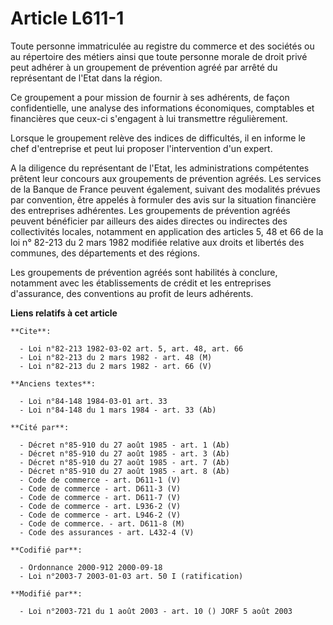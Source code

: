 # Article L611-1

Toute personne immatriculée au registre du commerce et des sociétés ou au répertoire des métiers ainsi que toute personne
morale de droit privé peut adhérer à un groupement de prévention agréé par arrêté du représentant de l'Etat dans la région.

Ce groupement a pour mission de fournir à ses adhérents, de façon confidentielle, une analyse des informations économiques,
comptables et financières que ceux-ci s'engagent à lui transmettre régulièrement.

Lorsque le groupement relève des indices de difficultés, il en informe le chef d'entreprise et peut lui proposer
l'intervention d'un expert.

A la diligence du représentant de l'Etat, les administrations compétentes prêtent leur concours aux groupements de prévention
agréés. Les services de la Banque de France peuvent également, suivant des modalités prévues par convention, être appelés à
formuler des avis sur la situation financière des entreprises adhérentes. Les groupements de prévention agréés peuvent
bénéficier par ailleurs des aides directes ou indirectes des collectivités locales, notamment en application des articles 5,
48 et 66 de la loi n° 82-213 du 2 mars 1982 modifiée relative aux droits et libertés des communes, des départements et des
régions.

Les groupements de prévention agréés sont habilités à conclure, notamment avec les établissements de crédit et les
entreprises d'assurance, des conventions au profit de leurs adhérents.

**Liens relatifs à cet article**

	**Cite**:

	  - Loi n°82-213 1982-03-02 art. 5, art. 48, art. 66
	  - Loi n°82-213 du 2 mars 1982 - art. 48 (M)
	  - Loi n°82-213 du 2 mars 1982 - art. 66 (V)

	**Anciens textes**:

	  - Loi n°84-148 1984-03-01 art. 33
	  - Loi n°84-148 du 1 mars 1984 - art. 33 (Ab)

	**Cité par**:

	  - Décret n°85-910 du 27 août 1985 - art. 1 (Ab)
	  - Décret n°85-910 du 27 août 1985 - art. 3 (Ab)
	  - Décret n°85-910 du 27 août 1985 - art. 7 (Ab)
	  - Décret n°85-910 du 27 août 1985 - art. 8 (Ab)
	  - Code de commerce - art. D611-1 (V)
	  - Code de commerce - art. D611-3 (V)
	  - Code de commerce - art. D611-7 (V)
	  - Code de commerce - art. L936-2 (V)
	  - Code de commerce - art. L946-2 (V)
	  - Code de commerce. - art. D611-8 (M)
	  - Code des assurances - art. L432-4 (V)

	**Codifié par**:

	  - Ordonnance 2000-912 2000-09-18
	  - Loi n°2003-7 2003-01-03 art. 50 I (ratification)

	**Modifié par**:

	  - Loi n°2003-721 du 1 août 2003 - art. 10 () JORF 5 août 2003
